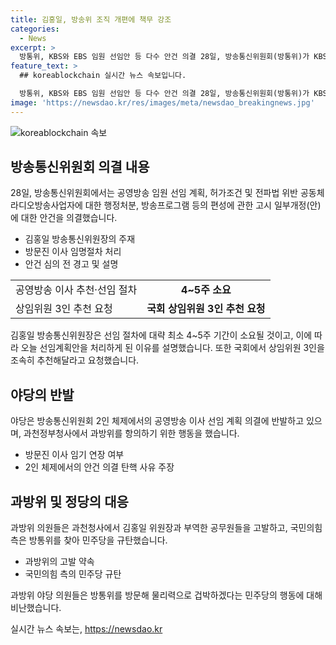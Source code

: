 ```yaml
---
title: 김홍일, 방송위 조직 개편에 책무 강조
categories:
  - News
excerpt: >
  방통위, KBS와 EBS 임원 선임안 등 다수 안건 의결 28일, 방송통신위원회(방통위)가 KBS, 방문진, EBS 임원 선임안과 다른 안건을 의결했다. 방통위는 공영방송 임원 선임 계획, 라디오방송사업자 행정처분, 방송프로그램 편성에 관한 고시 일부개정(안) 등을 논의했다. 김홍일 위원장은 선임안을 통과시킨 이유와 국회에서의 상임위원 추천을 촉구했으며, 야당은 이에 반발하고 있다. 이에 따라 방문진과 KBS 이사 공모 절차가 시작될 전망이다.
feature_text: >
  ## koreablockchain 실시간 뉴스 속보입니다.

  방통위, KBS와 EBS 임원 선임안 등 다수 안건 의결 28일, 방송통신위원회(방통위)가 KBS, 방문진, EBS 임원 선임안과 다른 안건을 의결했다. 방통위는 공영방송 임원 선임 계획, 라디오방송사업자 행정처분, 방송프로그램 편성에 관한 고시 일부개정(안) 등을 논의했다. 김홍일 위원장은 선임안을 통과시킨 이유와 국회에서의 상임위원 추천을 촉구했으며, 야당은 이에 반발하고 있다. 이에 따라 방문진과 KBS 이사 공모 절차가 시작될 전망이다.
image: 'https://newsdao.kr/res/images/meta/newsdao_breakingnews.jpg'
---
```


<p><img src="https://newsdao.kr/res/images/meta/newsdao_breakingnews.jpg" alt="koreablockchain 속보" /></p>

<h2 data-ke-size="size26">방송통신위원회 의결 내용</h2>

<p data-ke-size="size16">28일, 방송통신위원회에서는 공영방송 임원 선임 계획, 허가조건 및 전파법 위반 공동체라디오방송사업자에 대한 행정처분, 방송프로그램 등의 편성에 관한 고시 일부개정(안)에 대한 안건을 의결했습니다.</p>

<ul>
<li>김홍일 방송통신위원장의 주재</li>
<li>방문진 이사 임명절차 처리</li>
<li>안건 심의 전 경고 및 설명</li>
</ul>

<table>
  <tr>
    <td>공영방송 이사 추천·선임 절차</td>
    <td style="text-align: center; height: 17px;"><b>4~5주 소요</b></td>
  </tr>
  <tr>
    <td>상임위원 3인 추천 요청</td>
    <td style="text-align: center; height: 17px;"><b>국회 상임위원 3인 추천 요청</b></td>
  </tr>
</table>

<p data-ke-size="size16">김홍일 방송통신위원장은 선임 절차에 대략 최소 4~5주 기간이 소요될 것이고, 이에 따라 오늘 선임계획안을 처리하게 된 이유를 설명했습니다. 또한 국회에서 상임위원 3인을 조속히 추천해달라고 요청했습니다.</p>

<h2 data-ke-size="size26">야당의 반발</h2>

<p data-ke-size="size16">야당은 방송통신위원회 2인 체제에서의 공영방송 이사 선임 계획 의결에 반발하고 있으며, 과천정부청사에서 과방위를 항의하기 위한 행동을 했습니다.</p>

<ul>
<li>방문진 이사 임기 연장 여부</li>
<li>2인 체제에서의 안건 의결 탄핵 사유 주장</li>
</ul>

<h2 data-ke-size="size26">과방위 및 정당의 대응</h2>

<p data-ke-size="size16">과방위 의원들은 과천청사에서 김홍일 위원장과 부역한 공무원들을 고발하고, 국민의힘 측은 방통위를 찾아 민주당을 규탄했습니다.</p>

<ul>
<li>과방위의 고발 약속</li>
<li>국민의힘 측의 민주당 규탄</li>
</ul>

<p data-ke-size="size16">과방위 야당 의원들은 방통위를 방문해 물리력으로 겁박하겠다는 민주당의 행동에 대해 비난했습니다.</p>
실시간 뉴스 속보는, <a href="https://newsdao.kr" rel="dofollow">https://newsdao.kr</a>



